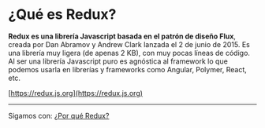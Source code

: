 # ¿Qué es Redux?

**Redux es una librería Javascript basada en el patrón de diseño Flux**, creada por Dan Abramov y Andrew Clark lanzada el 2 de junio de 2015. Es una librería muy ligera (de apenas 2 KB), con muy pocas líneas de código. Al ser una librería Javascript puro es agnóstica al framework lo que podemos usarla en librerías y frameworks como Angular, Polymer, React, etc.

[https://redux.js.org](https://redux.js.org)

---

Sigamos con: [¿Por qué Redux?](../3-redux/3-2-por-que-redux.md)
